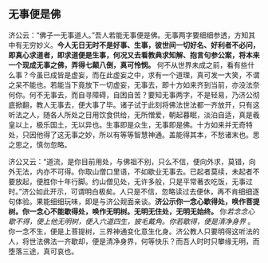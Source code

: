 ## 无事便是佛

济公云：“佛子一无事道人。”吾人若能无事便是佛。无事两字要细细参透，方知其中有无穷妙义。__今人无日无时不是好事、生事，彼世间一切好名、好利者不必问，即真心求道者，即求道便是生事，何况又去看教典求知解、抱言句参公案，将本来一个现成无事之佛，弄得七颠八倒，真可怜悯。__ 何不从世界未成之前，看有些什么事？今虽已成皆是虚妄，而在此虚妄之中，求有一个道理，真可发一大笑，不谓之呆不能也。若能当下竟放下一切虚妄，无事去，即十方如来齐到当前，亦没法奈何你。何不无事去，而自寻障碍，自困自苦？要知无事两字，不是轻易，乃济公彻底掀翻，教人无事去，便大事了毕。诸子试于此刻将佛法世法都一齐放开，只有这听法之人，随各人所处之日用饮食供给，无所憎爱，朝起暮眠，淡泊自适，真是羲皇以上，极乐国土，无以异也。生事即是众生，无事即是佛。十方如来并无奇特处，只因他得了这无事之妙，所以有等等智慧神通。盖能得其本，不愁诸末也。思之思之，慎勿忽略。

济公又云：“道流，是你目前用处，与佛祖不别，只么不信，便向外求，莫错，向外无法，内亦不可得。你取山僧口里语，不如歇业无事去。已起者莫续，未起者不要放起，便胜你十年行脚。约山僧见处，无许多般，只是平常著衣吃饭，无事过时。”济公如此开示，可谓明白极矣。人只是不信，忽略读过去便休，再不肯细细逐句体验。果能细细玩味，即是与济公觌面亲谈。__济公示你一念心歇得处，唤作菩提树。你一念心不能歇得处，唤作无明树。无明无住处，无明无始终。__ 你*若念念心歇不得，便上他无明树，便入六道四生，披毛戴角。你若歇得，便是清净身界* 。你一念不生，便是上菩提树，三界神通变化意生化身。济公教人只要明得这听法的人，将世法佛法一齐歇却，便是清净身界，何等快乐？而吾人时时只攀缘无明，而堕落三途，真可哀也。
